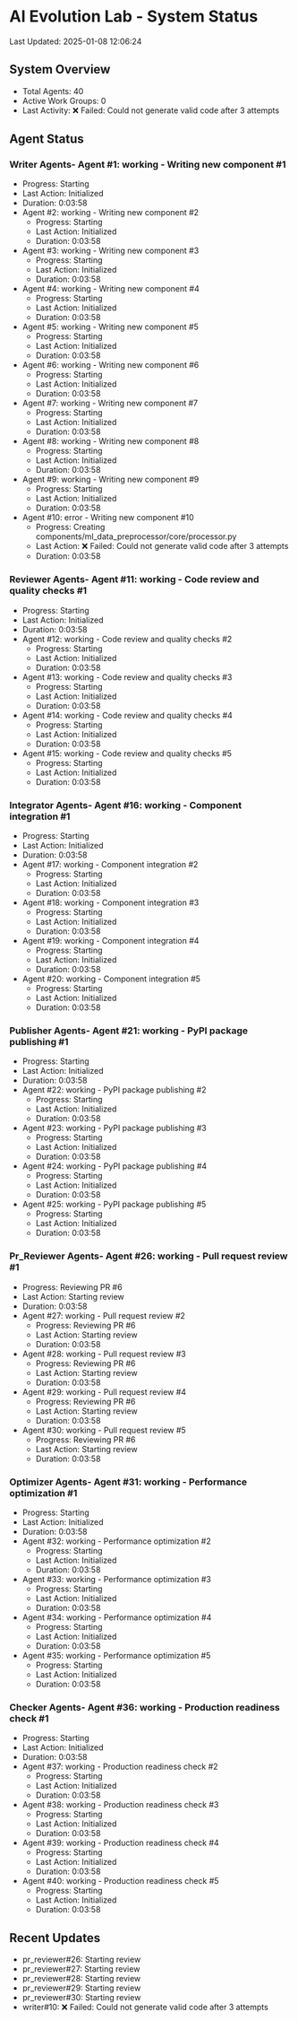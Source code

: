 # AI Evolution Lab - System Status
Last Updated: 2025-01-08 12:06:24

## System Overview
- Total Agents: 40
- Active Work Groups: 0
- Last Activity: ❌ Failed: Could not generate valid code after 3 attempts

## Agent Status

### Writer Agents- Agent #1: working - Writing new component #1
  - Progress: Starting
  - Last Action: Initialized
  - Duration: 0:03:58
- Agent #2: working - Writing new component #2
  - Progress: Starting
  - Last Action: Initialized
  - Duration: 0:03:58
- Agent #3: working - Writing new component #3
  - Progress: Starting
  - Last Action: Initialized
  - Duration: 0:03:58
- Agent #4: working - Writing new component #4
  - Progress: Starting
  - Last Action: Initialized
  - Duration: 0:03:58
- Agent #5: working - Writing new component #5
  - Progress: Starting
  - Last Action: Initialized
  - Duration: 0:03:58
- Agent #6: working - Writing new component #6
  - Progress: Starting
  - Last Action: Initialized
  - Duration: 0:03:58
- Agent #7: working - Writing new component #7
  - Progress: Starting
  - Last Action: Initialized
  - Duration: 0:03:58
- Agent #8: working - Writing new component #8
  - Progress: Starting
  - Last Action: Initialized
  - Duration: 0:03:58
- Agent #9: working - Writing new component #9
  - Progress: Starting
  - Last Action: Initialized
  - Duration: 0:03:58
- Agent #10: error - Writing new component #10
  - Progress: Creating components/ml_data_preprocessor/core/processor.py
  - Last Action: ❌ Failed: Could not generate valid code after 3 attempts
  - Duration: 0:03:58

### Reviewer Agents- Agent #11: working - Code review and quality checks #1
  - Progress: Starting
  - Last Action: Initialized
  - Duration: 0:03:58
- Agent #12: working - Code review and quality checks #2
  - Progress: Starting
  - Last Action: Initialized
  - Duration: 0:03:58
- Agent #13: working - Code review and quality checks #3
  - Progress: Starting
  - Last Action: Initialized
  - Duration: 0:03:58
- Agent #14: working - Code review and quality checks #4
  - Progress: Starting
  - Last Action: Initialized
  - Duration: 0:03:58
- Agent #15: working - Code review and quality checks #5
  - Progress: Starting
  - Last Action: Initialized
  - Duration: 0:03:58

### Integrator Agents- Agent #16: working - Component integration #1
  - Progress: Starting
  - Last Action: Initialized
  - Duration: 0:03:58
- Agent #17: working - Component integration #2
  - Progress: Starting
  - Last Action: Initialized
  - Duration: 0:03:58
- Agent #18: working - Component integration #3
  - Progress: Starting
  - Last Action: Initialized
  - Duration: 0:03:58
- Agent #19: working - Component integration #4
  - Progress: Starting
  - Last Action: Initialized
  - Duration: 0:03:58
- Agent #20: working - Component integration #5
  - Progress: Starting
  - Last Action: Initialized
  - Duration: 0:03:58

### Publisher Agents- Agent #21: working - PyPI package publishing #1
  - Progress: Starting
  - Last Action: Initialized
  - Duration: 0:03:58
- Agent #22: working - PyPI package publishing #2
  - Progress: Starting
  - Last Action: Initialized
  - Duration: 0:03:58
- Agent #23: working - PyPI package publishing #3
  - Progress: Starting
  - Last Action: Initialized
  - Duration: 0:03:58
- Agent #24: working - PyPI package publishing #4
  - Progress: Starting
  - Last Action: Initialized
  - Duration: 0:03:58
- Agent #25: working - PyPI package publishing #5
  - Progress: Starting
  - Last Action: Initialized
  - Duration: 0:03:58

### Pr_Reviewer Agents- Agent #26: working - Pull request review #1
  - Progress: Reviewing PR #6
  - Last Action: Starting review
  - Duration: 0:03:58
- Agent #27: working - Pull request review #2
  - Progress: Reviewing PR #6
  - Last Action: Starting review
  - Duration: 0:03:58
- Agent #28: working - Pull request review #3
  - Progress: Reviewing PR #6
  - Last Action: Starting review
  - Duration: 0:03:58
- Agent #29: working - Pull request review #4
  - Progress: Reviewing PR #6
  - Last Action: Starting review
  - Duration: 0:03:58
- Agent #30: working - Pull request review #5
  - Progress: Reviewing PR #6
  - Last Action: Starting review
  - Duration: 0:03:58

### Optimizer Agents- Agent #31: working - Performance optimization #1
  - Progress: Starting
  - Last Action: Initialized
  - Duration: 0:03:58
- Agent #32: working - Performance optimization #2
  - Progress: Starting
  - Last Action: Initialized
  - Duration: 0:03:58
- Agent #33: working - Performance optimization #3
  - Progress: Starting
  - Last Action: Initialized
  - Duration: 0:03:58
- Agent #34: working - Performance optimization #4
  - Progress: Starting
  - Last Action: Initialized
  - Duration: 0:03:58
- Agent #35: working - Performance optimization #5
  - Progress: Starting
  - Last Action: Initialized
  - Duration: 0:03:58

### Checker Agents- Agent #36: working - Production readiness check #1
  - Progress: Starting
  - Last Action: Initialized
  - Duration: 0:03:58
- Agent #37: working - Production readiness check #2
  - Progress: Starting
  - Last Action: Initialized
  - Duration: 0:03:58
- Agent #38: working - Production readiness check #3
  - Progress: Starting
  - Last Action: Initialized
  - Duration: 0:03:58
- Agent #39: working - Production readiness check #4
  - Progress: Starting
  - Last Action: Initialized
  - Duration: 0:03:58
- Agent #40: working - Production readiness check #5
  - Progress: Starting
  - Last Action: Initialized
  - Duration: 0:03:58


## Recent Updates
- pr_reviewer#26: Starting review
- pr_reviewer#27: Starting review
- pr_reviewer#28: Starting review
- pr_reviewer#29: Starting review
- pr_reviewer#30: Starting review
- writer#10: ❌ Failed: Could not generate valid code after 3 attempts
